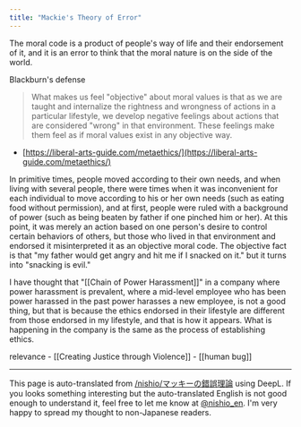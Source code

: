 ```yaml
---
title: "Mackie's Theory of Error"
---
```


The moral code is a product of people's way of life and their endorsement of it, and it is an error to think that the moral nature is on the side of the world.

Blackburn's defense
>  What makes us feel "objective" about moral values is that as we are taught and internalize the rightness and wrongness of actions in a particular lifestyle, we develop negative feelings about actions that are considered "wrong" in that environment. These feelings make them feel as if moral values exist in any objective way.
- [https://liberal-arts-guide.com/metaethics/](https://liberal-arts-guide.com/metaethics/)

In primitive times, people moved according to their own needs, and when living with several people, there were times when it was inconvenient for each individual to move according to his or her own needs (such as eating food without permission), and at first, people were ruled with a background of power (such as being beaten by father if one pinched him or her).
At this point, it was merely an action based on one person's desire to control certain behaviors of others, but those who lived in that environment and endorsed it misinterpreted it as an objective moral code.
The objective fact is that "my father would get angry and hit me if I snacked on it." but it turns into "snacking is evil."

I have thought that "[[Chain of Power Harassment]]" in a company where power harassment is prevalent, where a mid-level employee who has been power harassed in the past power harasses a new employee, is not a good thing, but that is because the ethics endorsed in their lifestyle are different from those endorsed in my lifestyle, and that is how it appears. What is happening in the company is the same as the process of establishing ethics.

relevance
    - [[Creating Justice through Violence]]
    - [[human bug]]

---
This page is auto-translated from [/nishio/マッキーの錯誤理論](https://scrapbox.io/nishio/マッキーの錯誤理論) using DeepL. If you looks something interesting but the auto-translated English is not good enough to understand it, feel free to let me know at [@nishio_en](https://twitter.com/nishio_en). I'm very happy to spread my thought to non-Japanese readers.